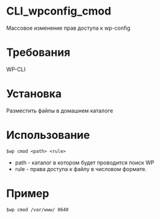 # CLI_wpconfig_cmod
Массовое изменение прав доступа к wp-config
# Требования 
 WP-CLI
# Установка
Разместить файлы в домашнем каталоге
# Использование
```
$wp cmod <path> <rule>
```
* path - каталог в котором будет проводится поиск WP 
* rule - права доступа к файлу в числовом формате.

# Пример
```
$wp cmod /var/www/ 0640
```
